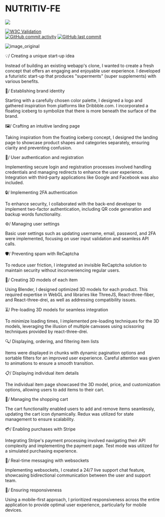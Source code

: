 # NUTRITIV-FE

[![](https://img.shields.io/badge/-ReactJs-61DAFB?logo=react&logoColor=black&style=flat)](https://reactjs.org/) 

[![W3C Validation](https://img.shields.io/w3c-validation/html?targetUrl=https%3A%2F%2Fwww.nutritiv.app%2Flogin&color=lemon)](https://validator.w3.org/nu/?doc=https%3A%2F%2Fwww.nutritiv.app%2F)  
[![GitHub commit activity](https://img.shields.io/github/commit-activity/w/monstarrrr/nutritiv-fe)](#) 
[![GitHub last commit](https://img.shields.io/github/last-commit/monstarrrr/nutritiv-fe?color=blue&label=last%20updated)](#) 

![image_original](https://github.com/user-attachments/assets/4e842201-138c-4d44-84e8-a4db2e589f22)


💡/ Creating a unique start-up idea

Instead of building an existing webapp's clone, I wanted to create a fresh concept that offers an engaging and enjoyable user experience. I developed a futuristic start-up that produces "superments" (super supplements) with various benefits.

🎨/ Establishing brand identity

Starting with a carefully chosen color palette, I designed a logo and gathered inspiration from platforms like Dribbble.com. I incorporated a floating iceberg to symbolize that there is more beneath the surface of the brand.

🖼️/ Crafting an intuitive landing page

Taking inspiration from the floating iceberg concept, I designed the landing page to showcase product shapes and categories separately, ensuring clarity and preventing confusion.

👤/ User authentication and registration

Implementing secure login and registration processes involved handling credentials and managing redirects to enhance the user experience. Integration with third-party applications like Google and Facebook was also included.

🔒/ Implementing 2FA authentication

To enhance security, I collaborated with the back-end developer to implement two-factor authentication, including QR code generation and backup words functionality.

⚙️/ Managing user settings

Basic user settings such as updating username, email, password, and 2FA were implemented, focusing on user input validation and seamless API calls.

🛡️/ Preventing spam with ReCaptcha

To reduce user friction, I integrated an invisible ReCaptcha solution to maintain security without inconveniencing regular users.

🧊/ Creating 3D models of each item

Using Blender, I designed optimized 3D models for each product. This required expertise in WebGL and libraries like ThreeJS, React-three-fiber, and React-three-drei, as well as addressing compatibility issues.

⏳/ Pre-loading 3D models for seamless integration

To minimize loading times, I implemented pre-loading techniques for the 3D models, leveraging the illusion of multiple canvases using scissoring techniques provided by react-three-drei.

🔍/ Displaying, ordering, and filtering item lists

Items were displayed in chunks with dynamic pagination options and sortable filters for an improved user experience. Careful attention was given to animations to ensure a smooth transition.

📋/ Displaying individual item details

The individual item page showcased the 3D model, price, and customization options, allowing users to add items to their cart.

🧺/ Managing the shopping cart

The cart functionality enabled users to add and remove items seamlessly, updating the cart icon dynamically. Redux was utilized for state management to ensure scalability.

💳/ Enabling purchases with Stripe

Integrating Stripe's payment processing involved navigating their API complexity and implementing the payment page. Test mode was utilized for a simulated purchasing experience.

💬/ Real-time messaging with websockets

Implementing websockets, I created a 24/7 live support chat feature, showcasing bidirectional communication between the user and support team.

📱/ Ensuring responsiveness

Using a mobile-first approach, I prioritized responsiveness across the entire application to provide optimal user experience, particularly for mobile devices.
